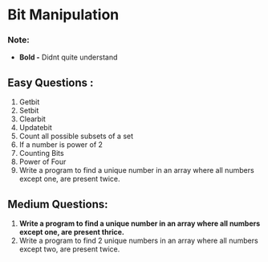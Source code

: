 # Bit Manipulation

### Note:

 - **Bold  -** Didnt quite understand
 

## Easy Questions :

1.  Getbit
2.  Setbit
3.  Clearbit
4.  Updatebit
5.  Count all possible subsets of a set
6.  If a number is power of 2
7.  Counting Bits 
8. Power of Four
9. Write a program to find a unique number in an array where all numbers except one, are present twice.




## Medium Questions:



1.  **Write a program to find a unique number in an array where all numbers except one, are present thrice.**
2.  Write a program to find 2 unique numbers in an array where all numbers except two, are present twice.